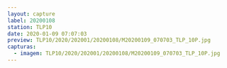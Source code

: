 ```yaml
---
layout: capture
label: 20200108
station: TLP10
date: 2020-01-09 07:07:03
preview: TLP10/2020/202001/20200108/M20200109_070703_TLP_10P.jpg
capturas:
  - imagem: TLP10/2020/202001/20200108/M20200109_070703_TLP_10P.jpg
---
```

